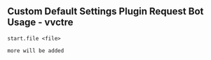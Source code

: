 ## Custom Default Settings Plugin Request Bot Usage - vvctre

```
start.file <file>

more will be added
```